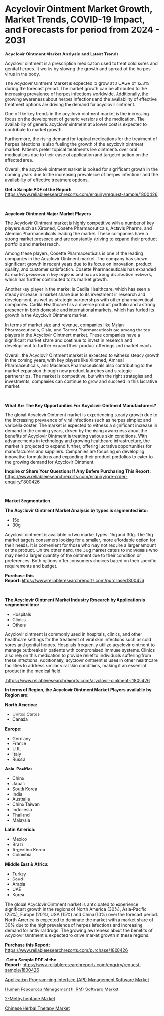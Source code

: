 <p><h1>Acyclovir Ointment Market Growth, Market Trends, COVID-19 Impact, and Forecasts for period from 2024 - 2031</h1></p><p><strong>Acyclovir Ointment Market Analysis and Latest Trends</strong></p>
<p><p>Acyclovir ointment is a prescription medication used to treat cold sores and genital herpes. It works by slowing the growth and spread of the herpes virus in the body.</p><p>The Acyclovir Ointment Market is expected to grow at a CAGR of 12.3% during the forecast period. The market growth can be attributed to the increasing prevalence of herpes infections worldwide. Additionally, the growing awareness about herpes infections and the availability of effective treatment options are driving the demand for acyclovir ointment.</p><p>One of the key trends in the acyclovir ointment market is the increasing focus on the development of generic versions of the medication. The availability of generic acyclovir ointment at a lower cost is expected to contribute to market growth.</p><p>Furthermore, the rising demand for topical medications for the treatment of herpes infections is also fueling the growth of the acyclovir ointment market. Patients prefer topical treatments like ointments over oral medications due to their ease of application and targeted action on the affected area.</p><p>Overall, the acyclovir ointment market is poised for significant growth in the coming years due to the increasing prevalence of herpes infections and the availability of effective treatment options.</p></p>
<p><strong>Get a Sample PDF of the Report:&nbsp;</strong> <a href="https://www.reliableresearchreports.com/enquiry/request-sample/1800426">https://www.reliableresearchreports.com/enquiry/request-sample/1800426</a></p>
<p>&nbsp;</p>
<p><strong>Acyclovir Ointment Major Market Players</strong></p>
<p><p>The Acyclovir Ointment market is highly competitive with a number of key players such as Xiromed, Cosette Pharmaceuticals, Actavis Pharma, and Alembic Pharmaceuticals leading the market. These companies have a strong market presence and are constantly striving to expand their product portfolio and market reach.</p><p>Among these players, Cosette Pharmaceuticals is one of the leading companies in the Acyclovir Ointment market. The company has shown significant growth in recent years due to its focus on innovation, product quality, and customer satisfaction. Cosette Pharmaceuticals has expanded its market presence in key regions and has a strong distribution network, which has further contributed to its market growth.</p><p>Another key player in the market is Cadila Healthcare, which has seen a steady increase in market share due to its investment in research and development, as well as strategic partnerships with other pharmaceutical companies. Cadila Healthcare has a diverse product portfolio and a strong presence in both domestic and international markets, which has fueled its growth in the Acyclovir Ointment market.</p><p>In terms of market size and revenue, companies like Mylan Pharmaceuticals, Cipla, and Torrent Pharmaceuticals are among the top players in the Acyclovir Ointment market. These companies have a significant market share and continue to invest in research and development to further expand their product offerings and market reach.</p><p>Overall, the Acyclovir Ointment market is expected to witness steady growth in the coming years, with key players like Xiromed, Amneal Pharmaceuticals, and Macleods Pharmaceuticals also contributing to the market expansion through new product launches and strategic partnerships. The market is competitive, but with the right strategies and investments, companies can continue to grow and succeed in this lucrative market.</p></p>
<p>&nbsp;</p>
<p><strong>What Are The Key Opportunities For Acyclovir Ointment Manufacturers?</strong></p>
<p><p>The global Acyclovir Ointment market is experiencing steady growth due to the increasing prevalence of viral infections such as herpes simplex and varicella-zoster. The market is expected to witness a significant increase in demand in the coming years, driven by the rising awareness about the benefits of Acyclovir Ointment in treating various skin conditions. With advancements in technology and growing healthcare infrastructure, the market is projected to expand further, offering lucrative opportunities for manufacturers and suppliers. Companies are focusing on developing innovative formulations and expanding their product portfolios to cater to the growing demand for Acyclovir Ointment.</p></p>
<p><strong>Inquire or Share Your Questions If Any Before Purchasing This Report:</strong> <a href="https://www.reliableresearchreports.com/enquiry/pre-order-enquiry/1800426">https://www.reliableresearchreports.com/enquiry/pre-order-enquiry/1800426</a></p>
<p>&nbsp;</p>
<p><strong>Market Segmentation</strong></p>
<p><strong>The Acyclovir Ointment Market Analysis by types is segmented into:</strong></p>
<p><ul><li>15g</li><li>30g</li></ul></p>
<p><p>Acyclovir ointment is available in two market types: 15g and 30g. The 15g market targets consumers looking for a smaller, more affordable option for their needs. It is convenient for those who may not require a larger amount of the product. On the other hand, the 30g market caters to individuals who may need a larger quantity of the ointment due to their condition or preferences. Both options offer consumers choices based on their specific requirements and budget.</p></p>
<p><strong>Purchase this Report:&nbsp;</strong><a href="https://www.reliableresearchreports.com/purchase/1800426">https://www.reliableresearchreports.com/purchase/1800426</a></p>
<p>&nbsp;</p>
<p><strong>The Acyclovir Ointment Market Industry Research by Application is segmented into:</strong></p>
<p><ul><li>Hospitals</li><li>Clinics</li><li>Others</li></ul></p>
<p><p>Acyclovir ointment is commonly used in hospitals, clinics, and other healthcare settings for the treatment of viral skin infections such as cold sores and genital herpes. Hospitals frequently utilize acyclovir ointment to manage outbreaks in patients with compromised immune systems. Clinics also rely on this medication to provide relief to individuals suffering from these infections. Additionally, acyclovir ointment is used in other healthcare facilities to address similar viral skin conditions, making it an essential product in the medical field.</p></p>
<p><a href="https://www.reliableresearchreports.com/acyclovir-ointment-r1800426">&nbsp;https://www.reliableresearchreports.com/acyclovir-ointment-r1800426</a></p>
<p><strong>In terms of Region, the Acyclovir Ointment Market Players available by Region are:</strong></p>
<p>
    <p> <strong> North America: </strong>
        <ul>
            <li>United States</li>
            <li>Canada</li>
        </ul>
        </p> 
    <p> <strong> Europe: </strong>
        <ul>
            <li>Germany</li>
            <li>France</li>
            <li>U.K.</li>
            <li>Italy</li>
            <li>Russia</li>
        </ul>
        </p> 
    <p> <strong> Asia-Pacific: </strong>
        <ul>
            <li>China</li>
            <li>Japan</li>
            <li>South Korea</li>
            <li>India</li>
            <li>Australia</li>
            <li>China Taiwan</li>
            <li>Indonesia</li>
            <li>Thailand</li>
            <li>Malaysia</li>
        </ul>
        </p> 
    <p> <strong> Latin America: </strong>
        <ul>
            <li>Mexico</li>
            <li>Brazil</li>
            <li>Argentina Korea</li>
            <li>Colombia</li>
        </ul>
        </p> 
    <p> <strong> Middle East & Africa: </strong>
        <ul>
            <li>Turkey</li>
            <li>Saudi</li>
            <li>Arabia</li>
            <li>UAE</li>
            <li>Korea</li>
        </ul>
    </p>
    </p>
<p><p>The global Acyclovir Ointment market is anticipated to experience significant growth in the regions of North America (30%), Asia-Pacific (25%), Europe (20%), USA (15%) and China (10%) over the forecast period. North America is expected to dominate the market with a market share of 30% due to the high prevalence of herpes infections and increasing demand for antiviral drugs. The growing awareness about the benefits of Acyclovir Ointment is expected to drive market growth in these regions.</p></p>
<p><strong>Purchase this Report: </strong><a href="https://www.reliableresearchreports.com/purchase/1800426">https://www.reliableresearchreports.com/purchase/1800426</a></p>
<p>&nbsp;<strong>Get a Sample PDF of the Report:&nbsp;&nbsp;</strong><a href="https://www.reliableresearchreports.com/enquiry/request-sample/1800426">https://www.reliableresearchreports.com/enquiry/request-sample/1800426</a></p>
<p><strong></strong></p>
<p><p><a href="https://medium.com/@jamieurcotte9056df/application-programming-interface-api-management-software-market-analysis-its-cagr-market-e6985c86b11f">Application Programming Interface (API) Management Software Market</a></p><p><a href="https://medium.com/@anslrtman56756/human-resources-management-hrm-software-nbsp-market-focuses-on-market-share-size-and-projected-79a2697e9348">Human Resources Management (HRM) Software Market</a></p><p><a href="https://issuu.com/reportprime-2/docs/2-methylheptane-market-size-2030.pptx">2-Methylheptane Market</a></p><p><a href="https://github.com/RoccoManning/Market-Research-Report-List-4/blob/main/chinese-herbal-therapy-market.md">Chinese Herbal Therapy Market</a></p></p>
